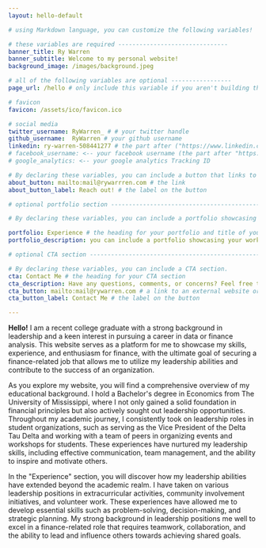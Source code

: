```yaml
---
layout: hello-default

# using Markdown language, you can customize the following variables!

# these variables are required -------------------------------
banner_title: Ry Warren
banner_subtitle: Welcome to my personal website!
background_image: /images/background.jpeg

# all of the following variables are optional -----------------
page_url: /hello # only include this variable if you aren't building the page to your primary domain 

# favicon
favicon: /assets/ico/favicon.ico

# social media
twitter_username: RyWarren_ # # your twitter handle
github_username:  RyWarren # your github username
linkedin: ry-warren-508441277 # the part after ("https://www.linkedin.com/in/...")
# facebook_username: <-- your facebook username (the part after "https://www.facebook.com/...")
# google_analytics: <-- your google analytics Tracking ID

# By declaring these variables, you can include a button that links to an external website or to media.
about_button: mailto:mail@rywarrren.com # the link
about_button_label: Reach out! # the label on the button

# optional portfolio section ------------------------------------------

# By declaring these variables, you can include a portfolio showcasing your work and organize your portfolio's items into a custom layout, all without adding any CSS. In addition, you must 1) create an HTML file in the_includes folder for each project with the text you'd like to display, and 2) create a YAML file in the _data folder describing the order in which each project should be shown and categorized. See `/includes/example.html` and `/_data/work.yml` for examples.

portfolio: Experience # the heading for your portfolio and title of your YAML file
portfolio_description: you can include a portfolio showcasing your work and organize your portfolio's items into a custom layout, all without adding any CSS. # a description to be desplayed below the heading and above the content

# optional CTA section --------------------------------------------------

# By declaring these variables, you can include a CTA section.
cta: Contact Me # the heading for your CTA section
cta_description: Have any questions, comments, or concerns? Feel free to reach out to me below! # a description to be desplayed below the heading and above the content
cta_button: mailto:mail@rywarren.com # a link to an external website or to media
cta_button_label: Contact Me # the label on the button

---			
```

[//]: # (write a bit about yourself here)
**Hello!** I am a recent college graduate with a strong background in leadership and a keen interest in pursuing a career in data or finance analysis. This website serves as a platform for me to showcase my skills, experience, and enthusiasm for finance, with the ultimate goal of securing a finance-related job that allows me to utilize my leadership abilities and contribute to the success of an organization.

As you explore my website, you will find a comprehensive overview of my educational background. I hold a Bachelor's degree in Economics from The University of Mississippi, where I not only gained a solid foundation in financial principles but also actively sought out leadership opportunities. Throughout my academic journey, I consistently took on leadership roles in student organizations, such as serving as the Vice President of the Delta Tau Delta and working with a team of peers in organizing events and workshops for students. These experiences have nurtured my leadership skills, including effective communication, team management, and the ability to inspire and motivate others.

In the "Experience" section, you will discover how my leadership abilities have extended beyond the academic realm. I have taken on various leadership positions in extracurricular activities, community involvement initiatives, and volunteer work. These experiences have allowed me to develop essential skills such as problem-solving, decision-making, and strategic planning. My strong background in leadership positions me well to excel in a finance-related role that requires teamwork, collaboration, and the ability to lead and influence others towards achieving shared goals.
